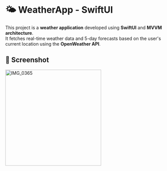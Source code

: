 # 🌤 WeatherApp - SwiftUI 

This project is a **weather application** developed using **SwiftUI** and **MVVM architecture**.  
It fetches real-time weather data and 5-day forecasts based on the user's current location using the **OpenWeather API**.

## 📸 Screenshot

<img src="https://github.com/user-attachments/assets/bce5956e-0b71-491b-8317-04d574a5fcd9" alt="IMG_0365" width="300">

